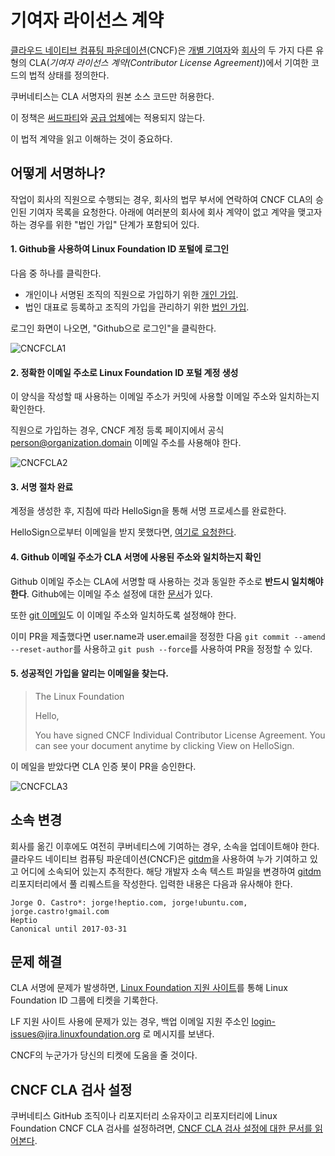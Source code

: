 # 기여자 라이선스 계약

[클라우드 네이티브 컴퓨팅 파운데이션](https://www.cncf.io/community)(CNCF)은
[개별 기여자](https://github.com/cncf/cla/blob/master/individual-cla.pdf)와 [회사](https://github.com/cncf/cla/blob/master/corporate-cla.pdf)의
두 가지 다른 유형의 CLA(_기여자 라이선스 계약(Contributor License Agreement)_)에서 기여한 코드의 법적 상태를 정의한다.

쿠버네티스는 CLA 서명자의 원본 소스 코드만 허용한다.

이 정책은 [써드파티](https://git.k8s.io/kubernetes/third_party)와
[공급 업체](https://git.k8s.io/kubernetes/vendor)에는 적용되지 않는다.

이 법적 계약을 읽고 이해하는 것이 중요하다.

## 어떻게 서명하나?

작업이 회사의 직원으로 수행되는 경우, 회사의 법무 부서에 연락하여 CNCF CLA의 승인된 기여자 목록을 요청한다. 아래에 여러분의 회사에 회사 계약이 없고 계약을 맺고자하는 경우를 위한 "법인 가입" 단계가 포함되어 있다.

#### 1. Github을 사용하여 Linux Foundation ID 포털에 로그인

다음 중 하나를 클릭한다.
  * 개인이나 서명된 조직의 직원으로 가입하기 위한
  [개인 가입](https://identity.linuxfoundation.org/projects/cncf).
  * 법인 대표로 등록하고 조직의 가입을 관리하기 위한
  [법인 가입](https://identity.linuxfoundation.org/node/285/organization-signup).
  
로그인 화면이 나오면, "Github으로 로그인"을 클릭한다.

![CNCFCLA1](http://i.imgur.com/tEk2x3j.png)

#### 2. 정확한 이메일 주소로 Linux Foundation ID 포털 계정 생성

이 양식을 작성할 때 사용하는 이메일 주소가
커밋에 사용할 이메일 주소와 일치하는지 확인한다.

직원으로 가입하는 경우, CNCF 계정 등록 페이지에서 공식
person@organization.domain 이메일 주소를 사용해야 한다.

![CNCFCLA2](http://i.imgur.com/t3WAtrz.png)

#### 3. 서명 절차 완료

계정을 생성한 후, 지침에 따라 HelloSign을 통해
서명 프로세스를 완료한다.

HelloSign으로부터 이메일을 받지 못했다면, [여기로 요청한다](https://identity.linuxfoundation.org/projects/cncf).

#### 4. Github 이메일 주소가 CLA 서명에 사용된 주소와 일치하는지 확인

Github 이메일 주소는 CLA에 서명할 때 사용하는 것과 동일한 주소로
__반드시 일치해야 한다__. Github에는 이메일 주소 설정에 대한
[문서](https://help.github.com/articles/setting-your-commit-email-address-on-github/)가 있다.

또한 [git 이메일](https://help.github.com/articles/setting-your-email-in-git)도
이 이메일 주소와 일치하도록 설정해야 한다.

이미 PR을 제출했다면 user.name과 user.email을 정정한 다음
`git commit --amend --reset-author`를 사용하고 `git push --force`를 사용하여
PR을 정정할 수 있다.

#### 5. 성공적인 가입을 알리는 이메일을 찾는다.

> The Linux Foundation
>
> Hello,
>
> You have signed CNCF Individual Contributor License Agreement.
> You can see your document anytime by clicking View on HelloSign.
>

이 메일을 받았다면 CLA 인증 봇이 PR을 승인한다.

![CNCFCLA3](http://i.imgur.com/C5ZsNN6.png)

## 소속 변경

회사를 옮긴 이후에도 여전히 쿠버네티스에 기여하는 경우, 소속을
업데이트해야 한다. 클라우드 네이티브 컴퓨팅 파운데이션(CNCF)은 [gitdm](https://github.com/cncf/gitdm)을 사용하여
누가 기여하고 있고 어디에 소속되어 있는지 추적한다. 해당 개발자 소속 텍스트 파일을 변경하여
[gitdm](https://github.com/cncf/gitdm) 리포지터리에서 풀 리퀘스트을 작성한다.
입력한 내용은 다음과 유사해야 한다.

```
Jorge O. Castro*: jorge!heptio.com, jorge!ubuntu.com, jorge.castro!gmail.com
Heptio
Canonical until 2017-03-31
```

## 문제 해결

CLA 서명에 문제가 발생하면, [Linux Foundation 지원 사이트]를 통해
Linux Foundation ID 그룹에 티켓을 기록한다.

LF 지원 사이트 사용에 문제가 있는 경우, 백업 이메일 지원 주소인
<login-issues@jira.linuxfoundation.org> 로 메시지를 보낸다.

CNCF의 누군가가 당신의 티켓에 도움을 줄 것이다.

## CNCF CLA 검사 설정

쿠버네티스 GitHub 조직이나 리포지터리 소유자이고
리포지터리에 Linux Foundation CNCF CLA 검사를 설정하려면, [CNCF CLA 검사 설정에 대한 문서를 읽어본다](/github-management/setting-up-cla-check.md).


[Linux Foundation 지원 사이트]: https://support.linuxfoundation.org/
